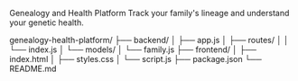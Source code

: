 Genealogy and Health Platform
Track your family's lineage and understand your genetic health.

genealogy-health-platform/
├── backend/
│   ├── app.js
│   ├── routes/
│   │   └── index.js
│   └── models/
│       └── family.js
├── frontend/
│   ├── index.html
│   ├── styles.css
│   └── script.js
├── package.json
└── README.md

